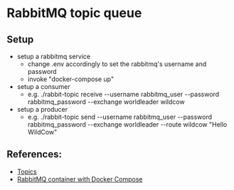 # RabbitMQ topic queue

## Setup
* setup a rabbitmq service
    + change .env accordingly to set the rabbitmq's username and password
    + invoke "docker-compose up"
* setup a consumer
    + e.g. ./rabbit-topic receive --username rabbitmq_user --password rabbitmq_password --exchange worldleader wildcow
* setup a producer
    + e.g. ./rabbit-topic send --username rabbitmq_user --password rabbitmq_password --exchange worldleader --route wildcow "Hello WildCow"

## References:
* [Topics](https://www.rabbitmq.com/tutorials/tutorial-five-go.html)
* [RabbitMQ container with Docker Compose](https://zgadzaj.com/development/docker/docker-compose/containers/rabbitmq)
